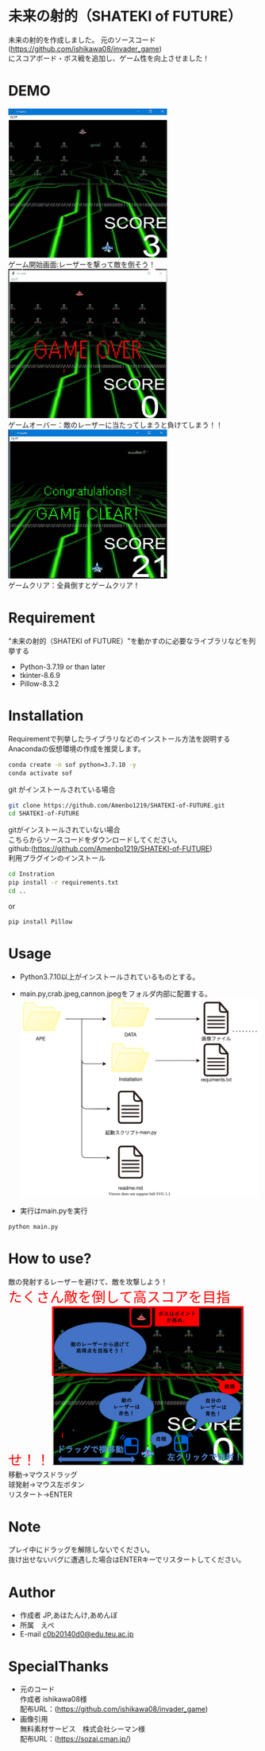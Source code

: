 # 未来の射的（SHATEKI of FUTURE）
未来の射的を作成しました。
元のソースコード(https://github.com/ishikawa08/invader_game)<br>
にスコアボード・ボス戦を追加し、ゲーム性を向上させました！

 
# DEMO

![ゲーム開始時](./data/playgame.gif "start-games")
<br>ゲーム開始画面:レーザーを撃って敵を倒そう！<br>
![ゲームオーバー](./data/gameover.gif "gamesover")
<br>ゲームオーバー：敵のレーザーに当たってしまうと負けてしまう！！<br>
![ゲームクリア](./data/clear.gif "gameclear")
<br>ゲームクリア：全員倒すとゲームクリア！<br>



 

 
# Requirement
 
"未来の射的（SHATEKI of FUTURE）"を動かすのに必要なライブラリなどを列挙する
 
* Python-3.7.19 or than later<br>
* tkinter-8.6.9<br>
* Pillow-8.3.2<br>


# Installation
 
Requirementで列挙したライブラリなどのインストール方法を説明する<br>
Anacondaの仮想環境の作成を推奨します。
```bash
conda create -n sof python=3.7.10 -y
conda activate sof
```
git がインストールされている場合
```bash
git clone https://github.com/Amenbo1219/SHATEKI-of-FUTURE.git
cd SHATEKI-of-FUTURE
```
gitがインストールされていない場合<br>
こちらからソースコードをダウンロードしてください。<br>
github:(https://github.com/Amenbo1219/SHATEKI-of-FUTURE)<br>
利用プラグインのインストール
```bash
cd Instration
pip install -r requirements.txt
cd ..
``` 
or
```bash
pip install Pillow
```


 
# Usage

* Python3.7.10以上がインストールされているものとする。
* main.py,crab.jpeg,cannon.jpegをフォルダ内部に配置する。
![ファイル配置図](./data/folderlist.svg "folderlist")

* 実行はmain.pyを実行
```bash
python main.py
```
 
# How to use?
敵の発射するレーザーを避けて、敵を攻撃しよう！<br>
<span style="font-size: 200%;color: red; ">たくさん敵を倒して高スコアを目指せ！！</span>
![操作方法](./data/rule.png "rule")<br>
移動→マウスドラッグ<br>
球発射→マウス左ボタン<br>
リスタート→ENTER


# Note
プレイ中にドラッグを解除しないでください。<br>
抜け出せないバグに遭遇した場合はENTERキーでリスタートしてください。
 
# Author
 
* 作成者 JP,あほたんけ,あめんぼ
* 所属　えぺ
* E-mail c0b20140d0@edu.teu.ac.jp
 
# SpecialThanks
* 元のコード<br>
作成者 ishikawa08様<br>
配布URL：(https://github.com/ishikawa08/invader_game)
* 画像引用<br>
無料素材サービス　株式会社シーマン様<br>
配布URL：(https://sozai.cman.jp/)
